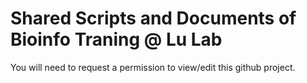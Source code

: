 # Shared Scripts and Documents of Bioinfo Traning @ Lu Lab

You will need to request a permission to view/edit this github project.

